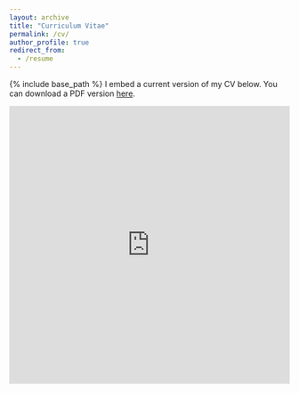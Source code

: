```yaml
---
layout: archive
title: "Curriculum Vitae"
permalink: /cv/
author_profile: true
redirect_from:
  - /resume
---
```


{% include base_path %}
I embed a current version of my CV below. You can download a PDF version [here](https://kanelisd.github.io/dkanelis.github.io/files/CV_Kanelis_August_2022.pdf).

<iframe src="https://kanelisd.github.io/dkanelis.github.io/files/CV_Kanelis_August_2022.pdf" width="100%" height="500" frameborder="no" border="0" marginwidth="0" marginheight="0"></iframe>

 
